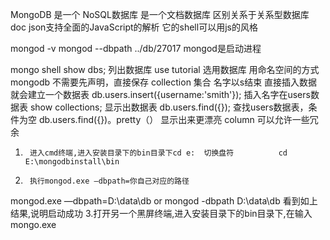 MongoDB 是一个 NoSQL数据库
是一个文档数据库 区别关系于关系型数据库
doc json支持全面的JavaScript的解析 它的shell可以用js的风格


mongod -v
mongod --dbpath  ../db/27017
mongod是启动进程

mongo shell
show dbs; 列出数据库
use tutorial 选用数据库
用命名空间的方式
mongodb 不需要先声明，直接保存
collection 集合  名字以s结束
直接插入数据就会建立一个数据表
db.users.insert({username:'smith'}); 插入名字在users数据表
show collections;  显示出数据表
db.users.find({}); 查找users数据表，条件为空
db.users.find({})。pretty（）  显示出来更漂亮
column 可以允许一些冗余


1.      进入cmd终端,进入安装目录下的bin目录下cd e:  切换盘符          cd  E:\mongodbinstall\bin                   
2.      执行mongod.exe –dbpath=你自己对应的路径
mongod.exe —dbpath=D:\data\db
or
mongod -dbpath D:\data\db
 看到如上结果,说明启动成功 
 3.打开另一个黑屏终端,进入安装目录下的bin目录下,在输入mongo.exe

